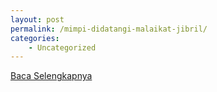 ```yaml
---
layout: post
permalink: /mimpi-didatangi-malaikat-jibril/
categories:
    - Uncategorized
---
```


[Baca Selengkapnya](/07)